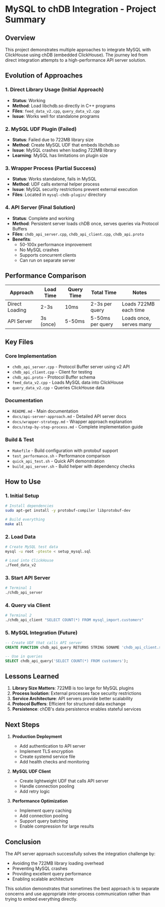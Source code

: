 # MySQL to chDB Integration - Project Summary

## Overview

This project demonstrates multiple approaches to integrate MySQL with ClickHouse using chDB (embedded ClickHouse). The journey led from direct integration attempts to a high-performance API server solution.

## Evolution of Approaches

### 1. Direct Library Usage (Initial Approach)
- **Status**: Working
- **Method**: Load libchdb.so directly in C++ programs
- **Files**: `feed_data_v2.cpp`, `query_data_v2.cpp`
- **Issue**: Works well for standalone programs

### 2. MySQL UDF Plugin (Failed)
- **Status**: Failed due to 722MB library size
- **Method**: Create MySQL UDF that embeds libchdb.so
- **Issue**: MySQL crashes when loading 722MB library
- **Learning**: MySQL has limitations on plugin size

### 3. Wrapper Process (Partial Success)
- **Status**: Works standalone, fails in MySQL
- **Method**: UDF calls external helper process
- **Issue**: MySQL security restrictions prevent external execution
- **Files**: Located in `mysql-chdb-plugin/` directory

### 4. API Server (Final Solution)
- **Status**: Complete and working
- **Method**: Persistent server loads chDB once, serves queries via Protocol Buffers
- **Files**: `chdb_api_server.cpp`, `chdb_api_client.cpp`, `chdb_api.proto`
- **Benefits**: 
  - 50-100x performance improvement
  - No MySQL crashes
  - Supports concurrent clients
  - Can run on separate server

## Performance Comparison

| Approach | Load Time | Query Time | Total Time | Notes |
|----------|-----------|------------|------------|-------|
| Direct Loading | 2-3s | 10ms | 2-3s per query | Loads 722MB each time |
| API Server | 3s (once) | 5-50ms | 5-50ms per query | Loads once, serves many |

## Key Files

### Core Implementation
- `chdb_api_server.cpp` - Protocol Buffer server using v2 API
- `chdb_api_client.cpp` - Client for testing
- `chdb_api.proto` - Protocol Buffer schema
- `feed_data_v2.cpp` - Loads MySQL data into ClickHouse
- `query_data_v2.cpp` - Queries ClickHouse data

### Documentation
- `README.md` - Main documentation
- `docs/api-server-approach.md` - Detailed API server docs
- `docs/wrapper-strategy.md` - Wrapper approach explanation
- `docs/step-by-step-process.md` - Complete implementation guide

### Build & Test
- `Makefile` - Build configuration with protobuf support
- `test_performance.sh` - Performance comparison
- `quick_api_test.sh` - Quick API demonstration
- `build_api_server.sh` - Build helper with dependency checks

## How to Use

### 1. Initial Setup
```bash
# Install dependencies
sudo apt-get install -y protobuf-compiler libprotobuf-dev

# Build everything
make all
```

### 2. Load Data
```bash
# Create MySQL test data
mysql -u root -pteste < setup_mysql.sql

# Load into ClickHouse
./feed_data_v2
```

### 3. Start API Server
```bash
# Terminal 1
./chdb_api_server
```

### 4. Query via Client
```bash
# Terminal 2
./chdb_api_client "SELECT COUNT(*) FROM mysql_import.customers"
```

### 5. MySQL Integration (Future)
```sql
-- Create UDF that calls API server
CREATE FUNCTION chdb_api_query RETURNS STRING SONAME 'chdb_api_client.so';

-- Use in queries
SELECT chdb_api_query('SELECT COUNT(*) FROM customers');
```

## Lessons Learned

1. **Library Size Matters**: 722MB is too large for MySQL plugins
2. **Process Isolation**: External processes face security restrictions
3. **Service Architecture**: API servers provide better scalability
4. **Protocol Buffers**: Efficient for structured data exchange
5. **Persistence**: chDB's data persistence enables stateful services

## Next Steps

1. **Production Deployment**
   - Add authentication to API server
   - Implement TLS encryption
   - Create systemd service file
   - Add health checks and monitoring

2. **MySQL UDF Client**
   - Create lightweight UDF that calls API server
   - Handle connection pooling
   - Add retry logic

3. **Performance Optimization**
   - Implement query caching
   - Add connection pooling
   - Support query batching
   - Enable compression for large results

## Conclusion

The API server approach successfully solves the integration challenge by:
- Avoiding the 722MB library loading overhead
- Preventing MySQL crashes
- Providing excellent query performance
- Enabling scalable architecture

This solution demonstrates that sometimes the best approach is to separate concerns and use appropriate inter-process communication rather than trying to embed everything directly.